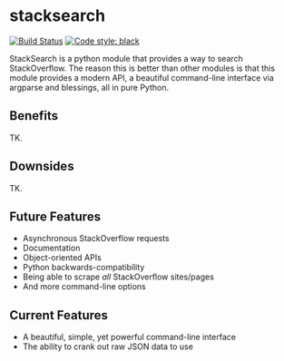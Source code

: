 # stacksearch

[![Build Status](https://travis-ci.com/ThatXliner/stacksearch.svg?branch=master)](https://travis-ci.com/ThatXliner/stacksearch) [![Code style: black](https://img.shields.io/badge/code%20style-black-000000.svg)](https://github.com/psf/black)

StackSearch is a python module that provides a way to search StackOverflow. The reason this is better than other modules is that this module provides a modern API, a beautiful command-line interface via argparse and blessings, all in pure Python.

## Benefits

TK.

## Downsides

TK.

## Future Features

- Asynchronous StackOverflow requests
- Documentation
- Object-oriented APIs
- Python backwards-compatibility
- Being able to scrape _all_ StackOverflow sites/pages
- And more command-line options

## Current Features

- A beautiful, simple, yet powerful command-line interface
- The ability to crank out raw JSON data to use
